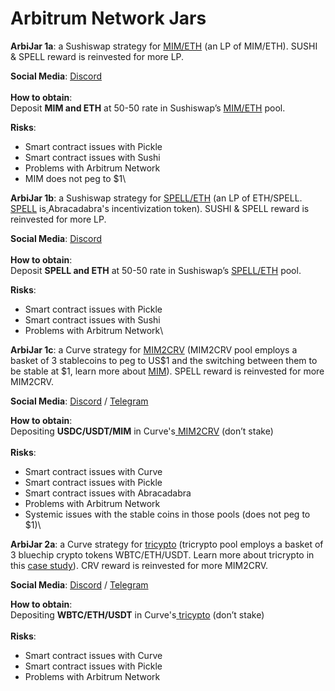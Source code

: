 # Arbitrum Network Jars

**ArbiJar 1a**: a Sushiswap strategy for [MIM/ETH](https://app.sushi.com/add/0xFEa7a6a0B346362BF88A9e4A88416B77a57D6c2A/ETH) (an LP of MIM/ETH). SUSHI & SPELL reward is reinvested for more LP.

**Social Media**: [Discord](https://discord.gg/wcsUNxYrFM)\
\
**How to obtain**:\
Deposit **MIM and ETH** at 50-50 rate in Sushiswap’s [MIM/ETH](https://app.sushi.com/add/0xFEa7a6a0B346362BF88A9e4A88416B77a57D6c2A/ETH) pool.

**Risks**:

* Smart contract issues with Pickle
* Smart contract issues with Sushi
* Problems with Arbitrum Network
* MIM does not peg to $1\


**ArbiJar 1b**: a Sushiswap strategy for [SPELL/ETH](https://app.sushi.com/add/0x3e6648c5a70a150a88bce65f4ad4d506fe15d2af/ETH) (an LP of ETH/SPELL. [SPELL](https://docs.abracadabra.money/spell-token/tokenomics) is[ ](https://yearn.finance/)Abracadabra's incentivization token). SUSHI & SPELL reward is reinvested for more LP.

**Social Media**: [Discord](https://discord.gg/wcsUNxYrFM)\
\
**How to obtain**:\
Deposit **SPELL and ETH** at 50-50 rate in Sushiswap’s [SPELL/ETH](https://app.sushi.com/add/0x3e6648c5a70a150a88bce65f4ad4d506fe15d2af/ETH) pool.

**Risks**:

* Smart contract issues with Pickle
* Smart contract issues with Sushi
* Problems with Arbitrum Network\


**ArbiJar 1c**: a Curve strategy for [MIM2CRV](https://arbitrum.curve.fi/factory/0/deposit) (MIM2CRV pool employs a basket of 3 stablecoins to peg to US$1 and the switching between them to be stable at $1, learn more about [MIM](https://docs.abracadabra.money/)). SPELL reward is reinvested for more MIM2CRV.

**Social Media**: [Discord](https://discord.gg/uAwvZfs9qU) / [Telegram](https://t.me/convexEthChat)

**How to obtain**:\
Depositing **USDC/USDT/MIM** in Curve's[ ](https://www.curve.fi/susdv2/deposit)[MIM2CRV](https://arbitrum.curve.fi/factory/0/deposit) (don’t stake)\
\
**Risks**:

* Smart contract issues with Curve
* Smart contract issues with Pickle
* Smart contract issues with Abracadabra
* Problems with Arbitrum Network
* Systemic issues with the stable coins in those pools (does not peg to $1)\


**ArbiJar 2a**: a Curve strategy for [tricypto](https://arbitrum.curve.fi/tricrypto/deposit) (tricrypto pool employs a basket of 3 bluechip crypto tokens WBTC/ETH/USDT. Learn more about tricrypto in this [case study](https://curve.substack.com/p/june-23-2021-tricrypto-case-studies)). CRV reward is reinvested for more MIM2CRV.

**Social Media**: [Discord](https://discord.gg/uAwvZfs9qU) / [Telegram](https://t.me/convexEthChat)

**How to obtain**:\
Depositing **WBTC/ETH/USDT** in Curve's[ ](https://www.curve.fi/susdv2/deposit)[tricypto](https://arbitrum.curve.fi/tricrypto/deposit) (don’t stake)\
\
**Risks**:

* Smart contract issues with Curve
* Smart contract issues with Pickle
* Problems with Arbitrum Network



